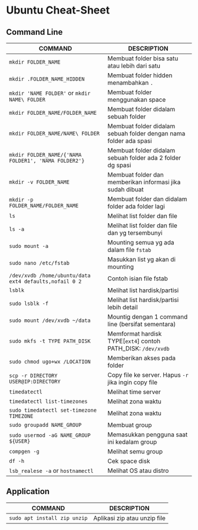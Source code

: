 # Ubuntu Cheat-Sheet

## Command Line
COMMAND | DESCRIPTION
---|---
`mkdir FOLDER_NAME` | Membuat folder bisa satu atau lebih dari satu
`mkdir .FOLDER_NAME_HIDDEN` | Membuat folder hidden menambahkan `.`
`mkdir 'NAME FOLDER'` or `mkdir NAME\ FOLDER` | Membuat folder menggunakan space
`mkdir FOLDER_NAME/FOLDER_NAME` | Membuat folder didalam sebuah folder
`mkdir FOLDER_NAME/NAME\ FOLDER` | Membuat folder didalam sebuah folder dengan nama folder ada spasi 
`mkdir FOLDER_NAME/{'NAMA FOLDER1', 'NAMA FOLDER2'}` | Membuat folder didalam sebuah folder ada 2 folder dg spasi 
`mkdir -v FOLDER_NAME` | Membuat folder dan memberikan informasi jika sudah dibuat
`mkdir -p FOLDER_NAME/FOLDER_NAME` | Membuat folder dan didalam folder ada folder lagi
`ls` | Melihat list folder dan file
`ls -a` | Melihat list folder dan file dan yg tersembunyi
`sudo mount -a` | Mounting semua yg ada dalam file `fstab`
`sudo nano /etc/fstab` | Masukkan list yg akan di mounting
`/dev/xvdb /home/ubuntu/data ext4 defaults,nofail 0 2` | Contoh isian file fstab
`lsblk` | Melihat list hardisk/partisi
`sudo lsblk -f` | Melihat list hardisk/partisi lebih detail
`sudo mount /dev/xvdb ~/data` | Mountig dengan 1 command line (bersifat sementara)
`sudo mkfs -t TYPE PATH_DISK` | Memformat hardisk TYPE[`ext4`] contoh PATH_DISK: `/dev/xvdb`
`sudo chmod ugo+wx /LOCATION` | Memberikan akses pada folder
`scp -r DIRECTORY USER@IP:DIRECTORY` | Copy file ke server. Hapus `-r` jika ingin copy file
`timedatectl` | Melihat time server
`timedatectl list-timezones` | Melihat zona waktu
`sudo timedatectl set-timezone TIMEZONE` | Melihat zona waktu
`sudo groupadd NAME_GROUP` | Membuat group
`sudo usermod -aG NAME_GROUP ${USER}` | Memasukkan pengguna saat ini kedalam group
`compgen -g` | Melihat semu group
`df -h` | Cek space disk
`lsb_realese -a` or `hostnamectl` | Melihat OS atau distro

## Application
COMMAND | DESCRIPTION
---|---
`sudo apt install zip unzip` | Aplikasi zip atau unzip file